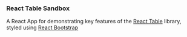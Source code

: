 ### React Table Sandbox

A React App for demonstrating key features of the [React Table](https://react-table.tanstack.com/docs/overview) library, styled using [React Bootstrap](https://react-bootstrap.github.io/)